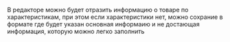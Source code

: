 В редакторе можно будет отразить информацию о товаре по характеристикам, при этом если характеристики нет, можно сохрание в формате где будет указан основная информаию и не достающая информация, которую можно легко заполнить